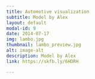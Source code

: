```yaml
---
title: Automotive visualization
subtitle: Model by Alex
layout: default
modal-id: 9
date: 2014-07-17
img: lambo.jpg
thumbnail: lambo_preview.jpg
alt: image-alt
description: Model by Alex
link: https://skfb.ly/6HDRH

---
```

